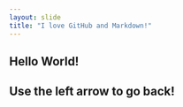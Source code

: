 ```yaml
---
layout: slide
title: "I love GitHub and Markdown!"
---
```

Hello World!
---
Use the left arrow to go back!
---
